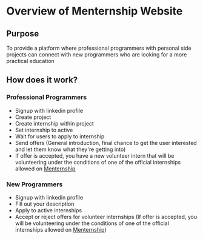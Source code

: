 # Overview of Menternship Website

## Purpose
To provide a platform where professional programmers with personal side projects can connect with new programmers who are looking for a more practical education

## How does it work?

### Professional Programmers
 * Signup with linkedin profile
 * Create project
 * Create internship within project
 * Set internship to active
 * Wait for users to apply to internship
 * Send offers (General introduction, final chance to get the user interested and let them know what they're getting into)
 * If offer is accepted, you have a new volunteer intern that will be volunteering under the conditions of one of the official internships allowed on [Menternship](https://github.com/Menternship/overview/blob/master/officialInternships.md)
 
 ### New Programmers
 * Signup with linkedin profile
 * Fill out your description
 * Apply to active internships
 * Accept or reject offers for volunteer internships (If offer is accepted, you will be volunteering under the conditions of one of the official internships allowed on [Menternship](https://github.com/Menternship/overview/blob/master/officialInternships.md))

